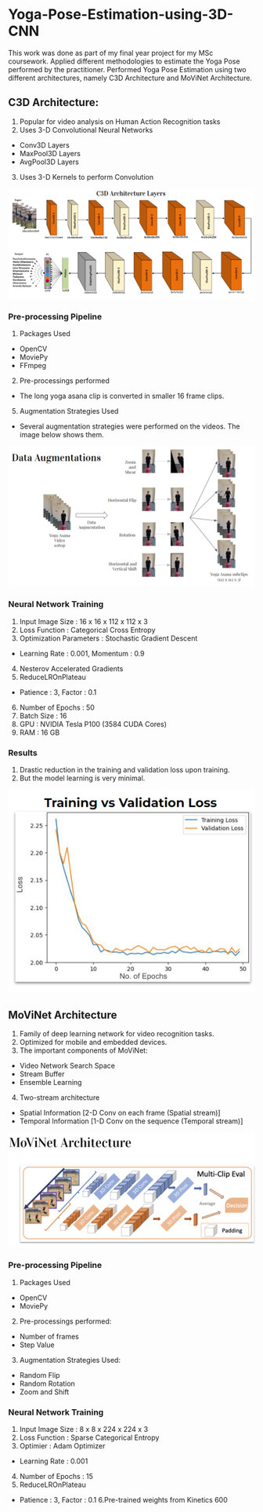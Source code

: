 # Yoga-Pose-Estimation-using-3D-CNN
This work was done as part of my final year project for my MSc coursework.
Applied different methodologies to estimate the Yoga Pose performed by the practitioner.
Performed Yoga Pose Estimation using two different architectures, namely C3D Architecture and MoViNet Architecture.

## C3D Architecture:
1. Popular for video analysis on Human Action Recognition tasks
2. Uses 3-D Convolutional Neural Networks
  * Conv3D Layers
  * MaxPool3D Layers
  * AvgPool3D Layers
3. Uses 3-D Kernels to perform Convolution

![Screenshot1](https://github.com/baluniranjan/Yoga-Pose-Estimation-using-3D-CNN/blob/main/images/C3D%20Architecture.png)

### Pre-processing Pipeline
1. Packages Used
  * OpenCV
  * MoviePy
  * FFmpeg
2. Pre-processings performed
  * The long yoga asana clip is converted in smaller 16 frame clips.
5. Augmentation Strategies Used
  * Several augmentation strategies were performed on the videos. The image below shows them.

![Screenshot2](https://github.com/baluniranjan/Yoga-Pose-Estimation-using-3D-CNN/blob/main/images/Data%20Preprocessing%201.png)

### Neural Network Training
1. Input Image Size : 16 x 16 x 112 x 112 x 3
2. Loss Function : Categorical Cross Entropy
3. Optimization Parameters : Stochastic Gradient Descent
* Learning Rate : 0.001, Momentum : 0.9
4. Nesterov Accelerated Gradients
5. ReduceLROnPlateau
* Patience : 3, Factor : 0.1
6. Number of Epochs : 50
7. Batch Size : 16
8. GPU : NVIDIA Tesla P100 (3584 CUDA Cores)
9. RAM : 16 GB

### Results
1. Drastic reduction in the training and validation loss upon training.
2. But the model learning is very minimal.

![Screenshot3](https://github.com/baluniranjan/Yoga-Pose-Estimation-using-3D-CNN/blob/main/images/Train%20vs%20Validation%20Loss.png)

## MoViNet Architecture
1. Family of deep learning network for video recognition tasks.
2. Optimized for mobile and embedded devices.
3. The important components of MoViNet:
* Video Network Search Space
* Stream Buffer
* Ensemble Learning
4. Two-stream architecture
* Spatial Information [2-D Conv on each frame (Spatial stream)]
* Temporal Information [1-D Conv on the sequence (Temporal stream)]

![Screenshot4](https://github.com/baluniranjan/Yoga-Pose-Estimation-using-3D-CNN/blob/main/images/MoViNet%20Architecture.png)

### Pre-processing Pipeline
1. Packages Used
* OpenCV
* MoviePy
2. Pre-processings performed:
* Number of frames
* Step Value
3. Augmentation Strategies Used:
* Random Flip
* Random Rotation
* Zoom and Shift

### Neural Network Training
1. Input Image Size : 8 x 8 x 224 x 224 x 3
2. Loss Function : Sparse Categorical Entropy
3. Optimier : Adam Optimizer
  * Learning Rate : 0.001
4. Number of Epochs : 15
5. ReduceLROnPlateau
  * Patience : 3, Factor : 0.1
6.Pre-trained weights from Kinetics 600



